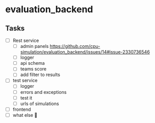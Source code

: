# evaluation_backend

## Tasks

- [ ] Rest service
  - [ ] admin panels <https://github.com/cpu-simulation/evaluation_backend/issues/14#issue-2330736546>
  - [ ] logger
  - [ ] api schema
  - [ ] teams score
  - [ ] add filter to results

- [ ] test service
  - [ ] logger
  - [ ] errors and exceptions
  - [ ] test it
  - [ ] urls of simulations

- [ ] frontend
- [ ] what else 🤔
